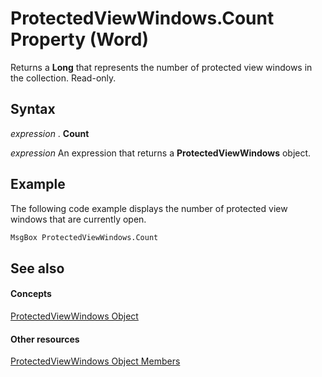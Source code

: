 
# ProtectedViewWindows.Count Property (Word)

Returns a  **Long** that represents the number of protected view windows in the collection. Read-only.


## Syntax

 _expression_ . **Count**

 _expression_ An expression that returns a **ProtectedViewWindows** object.


## Example

The following code example displays the number of protected view windows that are currently open.


```vb
MsgBox ProtectedViewWindows.Count
```


## See also


#### Concepts


[ProtectedViewWindows Object](62c2f4d5-1080-548e-730b-388308144dfe.md)
#### Other resources


[ProtectedViewWindows Object Members](fd7a4327-3551-a1c5-4d39-9ce3a81459f1.md)
